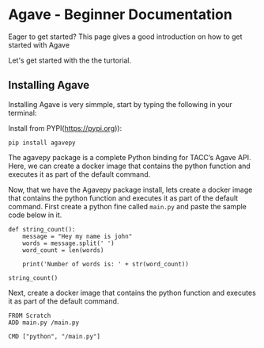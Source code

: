 # Agave - Beginner Documentation

Eager to get started? This page gives a good introduction on how to get started with Agave

Let's get started with the the turtorial.

## Installing Agave

Installing Agave is very simmple, start by typing the following in your terminal:

Install from PYPI(https://pypi.org)):
```
pip install agavepy
```
The agavepy package is a complete Python binding for TACC’s Agave API. Here, we can create a docker image that contains the python function and executes it as part of the default command.

Now, that we have the Agavepy package install, lets create a docker image that contains the python function and executes it as part of the default command. First create a python fine called `main.py` and paste the sample code below in it.
```
def string_count():
    message = "Hey my name is john"
    words = message.split(' ')
    word_count = len(words)

    print('Number of words is: ' + str(word_count))

string_count()
```
Next, create a docker image that contains the python function and executes it as part of the default command. 
```
FROM Scratch
ADD main.py /main.py

CMD ["python", "/main.py"]
```







